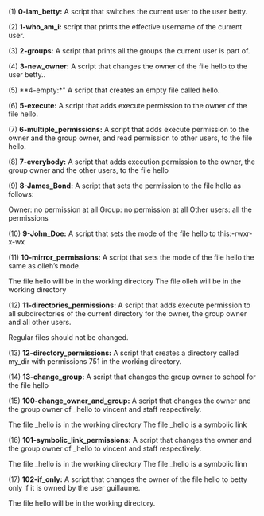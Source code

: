 (1) **0-iam_betty:** A script that switches the current user to the user betty.

(2) **1-who_am_i:** script that prints the effective username of the current user.

(3) **2-groups:** A script that prints all the groups the current user is part of.

(4) **3-new_owner:** A script that changes the owner of the file hello to the user betty..

(5) **4-empty:*" A script that creates an empty file called hello.

(6) **5-execute:** A script that adds execute permission to the owner of the file hello.

(7) **6-multiple_permissions:** A script that adds execute permission to the owner and the group owner, and read permission to other users, to the file hello.

(8) **7-everybody:** A script that adds execution permission to the owner, the group owner and the other users, to the file hello

(9) **8-James_Bond:** A script that sets the permission to the file hello as follows:

Owner: no permission at all
Group: no permission at all
Other users: all the permissions

(10) **9-John_Doe:** A script that sets the mode of the file hello to this:-rwxr-x-wx

(11) **10-mirror_permissions:** A script that sets the mode of the file hello the same as olleh’s mode.

The file hello will be in the working directory
The file olleh will be in the working directory

(12) **11-directories_permissions:** A script that adds execute permission to all subdirectories of the current directory for the owner, the group owner and all other users.

Regular files should not be changed.

(13) **12-directory_permissions:** A script that creates a directory called my_dir with permissions 751 in the working directory.

(14) **13-change_group:** A script that changes the group owner to school for the file hello


(15) **100-change_owner_and_group:** A script that changes the owner and the group owner of _hello to vincent and staff respectively.

The file _hello is in the working directory
The file _hello is a symbolic link


(16) **101-symbolic_link_permissions:** A script that changes the owner and the group owner of _hello to vincent and staff respectively.

The file _hello is in the working directory
The file _hello is a symbolic linn

(17) **102-if_only:** A script that changes the owner of the file hello to betty only if it is owned by the user guillaume.

The file hello will be in the working directory.
